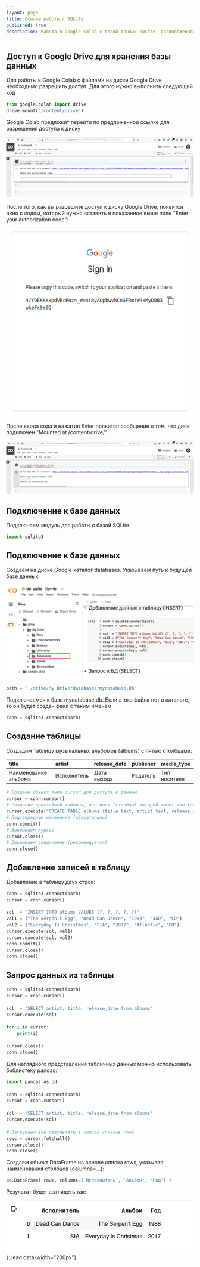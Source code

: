 ```yaml
---
layout: page
title: Основы работы c SQLite
published: true
description: Работа в Google Colab с базой данных SQLite, расположенной на диске Google Drive 
---
```


## Доступ к Google Drive для хранения базы данных

Для работы в Google Colab с файлами на диске Google Drive необходимо разрешить доступ. Для этого нужно выполнить следующий код 

~~~python
from google.colab import drive
drive.mount('/content/drive')
~~~

Google Colab предложит перейти по предложенной ссылке для разрешения доступа к диску 

![database_folder.png](/pages/databases/auth_gd_1.png)

После того, как вы разрешите доступ к диску Google Drive, появится окно с кодом, который нужно вставить в показанное выше поле "Enter your authorization code":

![database_folder.png](/pages/databases/auth_gd_2.png)

После ввода кода и нажатия Enter появится сообщение о том, что диск подключен "Mounted at /content/drive/".

![database_folder.png](/pages/databases/auth_gd_3.png)

## Подключение к базе данных

Подключаем модуль для работы с базой SQLite

~~~python
import sqlite3
~~~

## Подключение к базе данных

Создаем на диске Google каталог databases. Указываем путь к будущей базе данных.

![database_folder.png](/pages/databases/database_folder.png)

~~~python 
path = "./drive/My Drive/databases/mydatabase.db"
~~~

Подключаемся к базе mydatabase.db. Если этого файла нет в каталоге, то он будет создан файл с таким именем. 

~~~python
conn = sqlite3.connect(path)
~~~

## Создание таблицы

Создадим таблицу музыкальных альбомов (albums) с пятью столбцами:

| title           |artist      | release_date | publisher     | media_type |
|:----------------|:-----------|:-------------|:--------------|:-----------|
| Наименование альбома   | Исполнитель | Дата выхода  | Издатель      | Тип носителя |

~~~python
# Создаем объект типа cursor для доступа к данным
cursor = conn.cursor()
# Создание простейшей таблицы, все поля (столбцы) которой имеют тип text
cursor.execute("CREATE TABLE albums (title text, artist text, release_date text, publisher text, media_type text)")
# Подтверждаем изменения (обязательно)
conn.commit()
# Закрываем курсор
cursor.close()
# Закрываем соединение (рекомендуется)
conn.close()
~~~

## Добавление записей в таблицу

Добавление в таблицу двух строк:

~~~python
conn = sqlite3.connect(path)
cursor = conn.cursor()

sql  = "INSERT INTO albums VALUES (?, ?, ?, ?, ?)"
val1 = ("The Serpen't Egg", "Dead Can Dance", "1988", "4AD", "CD")
val2 = ("Everyday Is Christmas", "SIA", "2017", "Atlantic", "CD")
cursor.execute(sql, val1)
cursor.execute(sql, val2)
conn.commit()
cursor.close()
conn.close()
~~~

## Запрос данных из таблицы

~~~python
conn = sqlite3.connect(path)
cursor = conn.cursor()

sql  = "SELECT artist, title, release_date from albums"
cursor.execute(sql)

for i in cursor:
    print(i)

cursor.close()
conn.close()
~~~

Для наглядного представления табличных данных можно использовать библиотеку pandas:

~~~python
import pandas as pd

conn = sqlite3.connect(path)
cursor = conn.cursor()

sql  = "SELECT artist, title, release_date from albums"
cursor.execute(sql)

# Загружаем все результаты в список списков rows 
rows = cursor.fetchall()
cursor.close()
conn.close()
~~~

Создаем объект DataFrame на основе списка rows, указывая наименования столбцов (columns=...):

~~~python
pd.DataFrame( rows, columns=('Исполнитель', 'Альбом', 'Год') )
~~~

Результат будет выглядеть так:

![database_folder.png](/pages/databases/panda_table_res.png){:.lead data-width="200px"}

